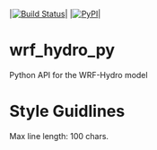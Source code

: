 |[![Build Status](https://travis-ci.org/NCAR/wrf_hydro_py.svg?branch=master)](https://travis-ci.org/NCAR/wrf_hydro_py)|
|[![PyPI](https://img.shields.io/pypi/v/nine.svg)](https://pypi.python.org/pypi/wrfhydropy)|

# wrf_hydro_py
Python API for the WRF-Hydro model

# Style Guidlines
Max line length: 100 chars.
